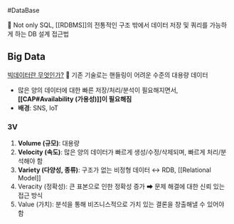 #DataBase 

📌 Not only SQL, [[RDBMS]]의 전통적인 구조 밖에서 데이터 저장 및 쿼리를 가능하게 하는 DB 설계 접근법

## Big Data
[빅데이터란 무엇인가?](https://www.oracle.com/kr/big-data/what-is-big-data/)
📌 기존 기술로는 핸들링이 어려운 수준의 대용량 데이터
- 많은 양의 데이터에 대한 빠른 저장/처리/분석이 필요해지면서, **[[CAP#Availability (가용성)]]이 필요해짐**
- **배경**: SNS, IoT
### 3V
1. **Volume (규모)**: 대용량 
2. **Velocity (속도)**: 많은 양의 데이터가 빠르게 생성/수정/삭제되며, 빠르게 처리/분석해야 함 
3. **Variety (다양성, 종류)**: 구조가 없는 비정형 데이터 ↔ RDB, [[Relational Model]]
4. Veracity (정확성): 큰 표본으로 인한 정확성 증가 ➡ 문제 해결에 대한 신뢰 있는 접근 방식 
5. Value (가치): 분석을 통해 비즈니스적으로 가치 있는 결론을 창출해낼 수 있어야 함
